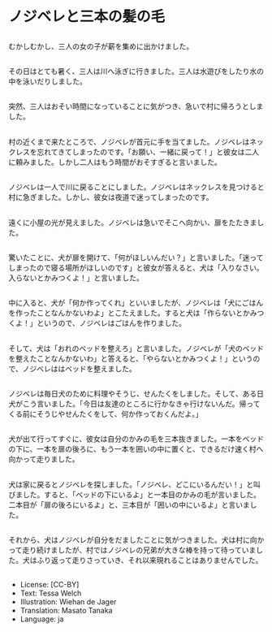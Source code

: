 # ノジベレと三本の髪の毛

##
むかしむかし、三人の女の子が薪を集めに出かけました。

##
その日はとても暑く、三人は川へ泳ぎに行きました。三人は水遊びをしたり水の中を泳いだりしました。

##
突然、三人はおそい時間になっていることに気がつき、急いで村に帰ろうとしました。

##
村の近くまで来たところで、ノジベレが首元に手を当てました。ノジベレはネックレスを忘れてきてしまったのです。「お願い、一緒に戻って！」と彼女は二人に頼みました。しかし二人はもう時間がおそすぎると言いました。

##
ノジベレは一人で川に戻ることにしました。ノジベレはネックレスを見つけると村に急ぎました。しかし、彼女は夜道で迷ってしまったのです。

##
遠くに小屋の光が見えました。ノジベレは急いでそこへ向かい、扉をたたきました。

##
驚いたことに、犬が扉を開けて、「何がほしいんだい？」と言いました。「迷ってしまったので寝る場所がほしいのです」と彼女が答えると、犬は「入りなさい。入らないとかみつくよ！」と言いました。

##
中に入ると、犬が「何か作ってくれ」といいましたが、ノジベレは「犬にごはんを作ったことなんかないわよ」とこたえました。すると犬は「作らないとかみつくよ！」というので、ノジベレはごはんを作りました。

##
そして、犬は「おれのベッドを整えろ」と言いました。ノジベレが「犬のベッドを整えたことなんかないわ」と答えると、「やらないとかみつくよ！」というので、ノジベレははベッドを整えました。

##
ノジベレは毎日犬のために料理やそうじ、せんたくをしました。そして、ある日犬がこう言いました。「今日は友達のところに行かなきゃ行けないんだ。帰ってくる前にそうじやせんたくをして、何か作っておくんだよ。」

##
犬が出て行ってすぐに、彼女は自分のかみの毛を三本抜きました。一本をベッドの下に、一本を扉の後ろに、もう一本を囲いの中に置くと、できるだけ速く村へ向かって走りました。

##
犬は家に戻るとノジベレを探しました。「ノジベレ、どこにいるんだい！」と叫びました。すると、「ベッドの下にいるよ」と一本目のかみの毛が言いました。二本目が「扉の後ろにいるよ」と、三本目が「囲いの中にいるよ」と言いました。

##
それから、犬はノジベレが自分をだましたことに気がつきました。犬は村に向かって走り続けましたが、村ではノジベレの兄弟が大きな棒を持って待っていました。犬はふり返って走りさっていき、それ以来現れることはありませんでした。

##
* License: [CC-BY]
* Text: Tessa Welch
* Illustration: Wiehan de Jager
* Translation: Masato Tanaka
* Language: ja
